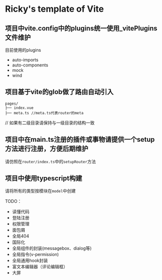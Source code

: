# Ricky's template of Vite

## 项目中vite.config中的plugins统一使用_vitePlugins文件维护

目前使用的plugins

- auto-imports
- auto-components
- mock
- wind

## 项目基于vite的glob做了路由自动引入

```
pages/
├── index.vue
├── meta.ts //meta.ts代表router的meta
```

// 如果有二级目录请保持与一级目录的结构一致

## 项目中在main.ts注册的插件或事物请提供一个setup方法进行注册，方便后期维护

请仿照在`router/index.ts`中的`setupRouter`方法

## 项目中使用typescript构建

请将所有的类型按模块在`model`中创建

TODO：
- 读懂代码
- 登陆注册
- 权限管理
- 面包屑
- 全局404
- 国际化
- 全局组件的封装(messagebox、dialog等)
- 全局指令(v-permission)
- 全局通用hook封装
- 富文本编辑器（评论编辑框）
- 大屏